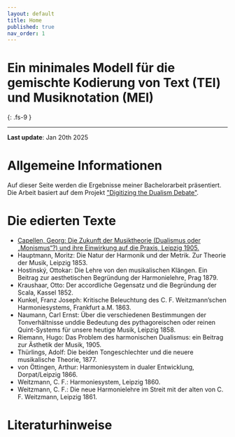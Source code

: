 ```yaml
---
layout: default
title: Home
published: true
nav_order: 1
---
```


# Ein minimales Modell für die gemischte Kodierung von Text (TEI) und Musiknotation (MEI)
{: .fs-9 }

---
**Last update**: Jan 20th 2025


# Allgemeine Informationen
Auf dieser Seite werden die Ergebnisse meiner Bachelorarbeit präsentiert. Die Arbeit basiert auf dem Projekt ["Digitizing the Dualism Debate"](https://dcmlab.github.io/ddd/). 


# Die edierten Texte
- [Capellen, Georg: Die Zukunft der Musiktheorie (Dualismus oder „Monismus“?) und ihre Einwirkung auf die Praxis, Leipzig 1905.](https://felicitasstickler.github.io/ba-thesis/texts/CAP1905/index.html)
- Hauptmann, Moritz: Die Natur der Harmonik und der Metrik. Zur Theorie der Musik, Leipzig 1853.
- Hostinský, Ottokar: Die Lehre von den musikalischen Klängen. Ein Beitrag zur aesthetischen Begründung der Harmonielehre, Prag 1879.
- Kraushaar, Otto: Der accordliche Gegensatz und die Begründung der Scala, Kassel 1852.
- Kunkel, Franz Joseph: Kritische Beleuchtung des C. F. Weitzmann’schen Harmoniesystems, Frankfurt a.M. 1863.
- Naumann, Carl Ernst: Über die verschiedenen Bestimmungen der Tonverhältnisse unddie Bedeutung des pythagoreischen oder reinen Quint-Systems für unsere heutige Musik, Leipzig 1858.
- Riemann, Hugo: Das Problem des harmonischen Dualismus: ein Beitrag zur Ästhetik der Musik, 1905.
- Thürlings, Adolf: Die beiden Tongeschlechter und die neuere musikalische Theorie, 1877.
- von Öttingen, Arthur: Harmoniesystem in dualer Entwicklung, Dorpat/Leipzig 1866.
- Weitzmann, C. F.: Harmoniesystem, Leipzig 1860.
- Weitzmann, C. F.: Die neue Harmonielehre im Streit mit der alten von C. F. Weitzmann, Leipzig 1861.

# Literaturhinweise


